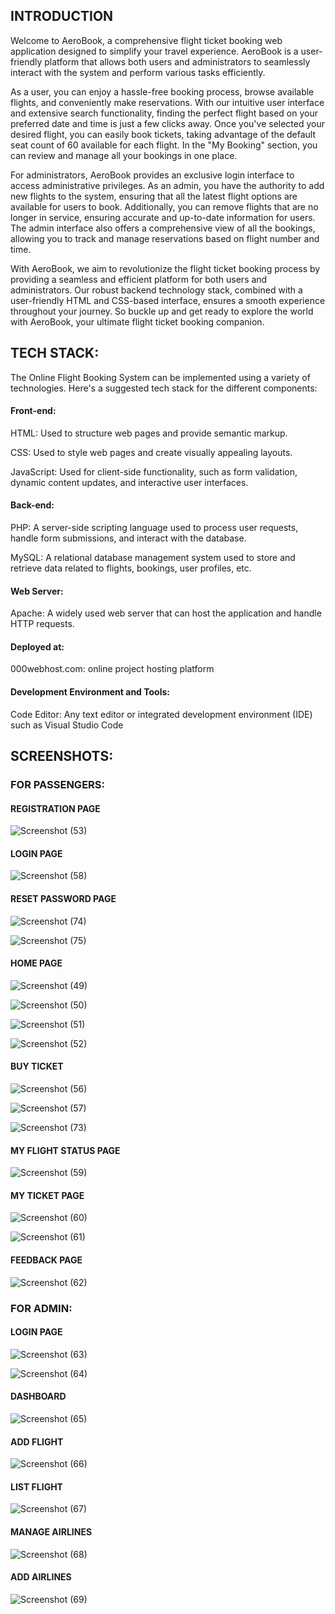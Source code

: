 ## INTRODUCTION
Welcome to AeroBook, a comprehensive flight ticket booking web application designed to simplify your travel experience. AeroBook is a user-friendly platform that allows both users and administrators to seamlessly interact with the system and perform various tasks efficiently.

As a user, you can enjoy a hassle-free booking process, browse available flights, and conveniently make reservations. With our intuitive user interface and extensive search functionality, finding the perfect flight based on your preferred date and time is just a few clicks away. Once you've selected your desired flight, you can easily book tickets, taking advantage of the default seat count of 60 available for each flight. In the "My Booking" section, you can review and manage all your bookings in one place.

For administrators, AeroBook provides an exclusive login interface to access administrative privileges. As an admin, you have the authority to add new flights to the system, ensuring that all the latest flight options are available for users to book. Additionally, you can remove flights that are no longer in service, ensuring accurate and up-to-date information for users. The admin interface also offers a comprehensive view of all the bookings, allowing you to track and manage reservations based on flight number and time.

With AeroBook, we aim to revolutionize the flight ticket booking process by providing a seamless and efficient platform for both users and administrators. Our robust backend technology stack, combined with a user-friendly HTML and CSS-based interface, ensures a smooth experience throughout your journey. So buckle up and get ready to explore the world with AeroBook, your ultimate flight ticket booking companion. 



## TECH STACK:
The Online Flight Booking System can be implemented using a variety of technologies. Here's a suggested tech stack for the different components:

#### Front-end:

HTML: Used to structure web pages and provide semantic markup.

CSS: Used to style web pages and create visually appealing layouts.

JavaScript: Used for client-side functionality, such as form validation, dynamic content updates, and interactive user interfaces.

#### Back-end:
PHP: A server-side scripting language used to process user requests, handle form submissions, and interact with the database.

MySQL: A relational database management system used to store and retrieve data related to flights, bookings, user profiles, etc.

#### Web Server:
Apache: A widely used web server that can host the application and handle HTTP requests.

#### Deployed at:
000webhost.com: online project hosting platform

#### Development Environment and Tools:
Code Editor: Any text editor or integrated development environment (IDE) such as Visual Studio Code



## SCREENSHOTS:
### FOR PASSENGERS:

#### 	REGISTRATION PAGE
 
![Screenshot (53)](https://github.com/sojitra-nency/AeroBook/assets/78294964/fff6b5f5-cf1f-4f3a-b7e0-b5ef09d510ee)


#### LOGIN PAGE
 
![Screenshot (58)](https://github.com/sojitra-nency/AeroBook/assets/78294964/9d56f83d-801b-48a9-a8d1-ffda9a866346)

#### RESET PASSWORD PAGE
 
![Screenshot (74)](https://github.com/sojitra-nency/AeroBook/assets/78294964/fddb5ce5-a1e9-4d53-a313-57871375c235)

![Screenshot (75)](https://github.com/sojitra-nency/AeroBook/assets/78294964/7060b389-cf41-4246-97ef-ed06be6b10b1)

#### 	HOME PAGE

 ![Screenshot (49)](https://github.com/sojitra-nency/AeroBook/assets/78294964/297f1cef-43dd-4cbe-a8eb-12867d4ddb7d)

![Screenshot (50)](https://github.com/sojitra-nency/AeroBook/assets/78294964/36fef45f-4cb7-49e0-aab7-6bfdd10e5959)

![Screenshot (51)](https://github.com/sojitra-nency/AeroBook/assets/78294964/d094aa6b-d5f6-468b-a706-c440a96b40fb)

![Screenshot (52)](https://github.com/sojitra-nency/AeroBook/assets/78294964/aaf026e0-f47d-476e-ba7c-5e0e3aced432)


#### 	BUY TICKET
 
![Screenshot (56)](https://github.com/sojitra-nency/AeroBook/assets/78294964/354a56a1-b334-4fbd-b5da-d38752dd89fb)


![Screenshot (57)](https://github.com/sojitra-nency/AeroBook/assets/78294964/7c6aca2d-e932-4e98-a63f-be56b0f0b1ee)

![Screenshot (73)](https://github.com/sojitra-nency/AeroBook/assets/78294964/0d292b25-4c0c-4ce5-b7c3-5cce6350196d)


#### 	MY FLIGHT STATUS PAGE
 
![Screenshot (59)](https://github.com/sojitra-nency/AeroBook/assets/78294964/ec8ff92a-3b5c-4ba3-91af-d77c65c8b39e)


#### 	MY TICKET PAGE  
 
![Screenshot (60)](https://github.com/sojitra-nency/AeroBook/assets/78294964/c0c14b8e-46f8-4d9a-87a1-386c4d475200)

![Screenshot (61)](https://github.com/sojitra-nency/AeroBook/assets/78294964/3b9c5b89-033a-4f8f-94db-790d4f3a3670)


#### 	FEEDBACK PAGE
 
![Screenshot (62)](https://github.com/sojitra-nency/AeroBook/assets/78294964/a2f98bf3-06de-45d2-ada3-d295659064fe)



### FOR ADMIN:
#### LOGIN PAGE
 
![Screenshot (63)](https://github.com/sojitra-nency/AeroBook/assets/78294964/3b8afd52-1770-453b-91b4-0ac19fd25913)

![Screenshot (64)](https://github.com/sojitra-nency/AeroBook/assets/78294964/4bd634ca-1e0a-45a4-afb5-48025b42ebde)

#### DASHBOARD
 
![Screenshot (65)](https://github.com/sojitra-nency/AeroBook/assets/78294964/aef07139-3249-4a95-85b1-88f8a73c6ae1)


#### ADD FLIGHT
 
![Screenshot (66)](https://github.com/sojitra-nency/AeroBook/assets/78294964/b3959252-f544-486e-804f-c792021d1126)


#### LIST FLIGHT

![Screenshot (67)](https://github.com/sojitra-nency/AeroBook/assets/78294964/a7607379-8c6b-429f-8466-9cf1afb3e389)

 
#### MANAGE AIRLINES

![Screenshot (68)](https://github.com/sojitra-nency/AeroBook/assets/78294964/6dac328f-c904-418e-9ac6-9fbc1b08201a)


#### ADD AIRLINES

![Screenshot (69)](https://github.com/sojitra-nency/AeroBook/assets/78294964/06684f5e-5058-4b47-b1fe-7c4f56c69d03)


